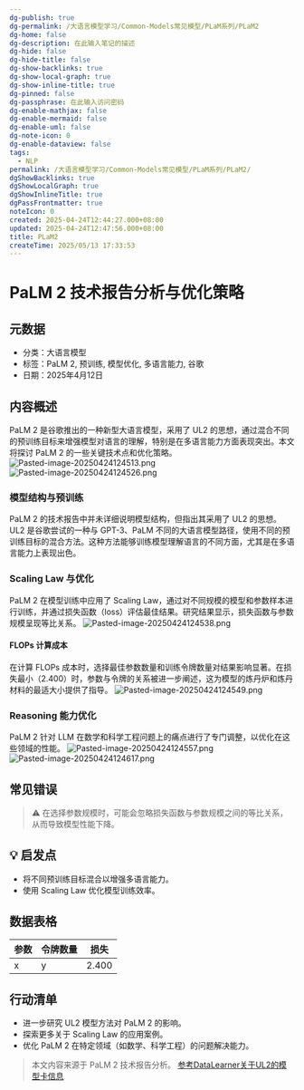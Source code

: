 ```yaml
---
dg-publish: true
dg-permalink: /大语言模型学习/Common-Models常见模型/PLaM系列/PLaM2
dg-home: false
dg-description: 在此输入笔记的描述
dg-hide: false
dg-hide-title: false
dg-show-backlinks: true
dg-show-local-graph: true
dg-show-inline-title: true
dg-pinned: false
dg-passphrase: 在此输入访问密码
dg-enable-mathjax: false
dg-enable-mermaid: false
dg-enable-uml: false
dg-note-icon: 0
dg-enable-dataview: false
tags:
  - NLP
permalink: /大语言模型学习/Common-Models常见模型/PLaM系列/PLaM2/
dgShowBacklinks: true
dgShowLocalGraph: true
dgShowInlineTitle: true
dgPassFrontmatter: true
noteIcon: 0
created: 2025-04-24T12:44:27.000+08:00
updated: 2025-04-24T12:47:56.000+08:00
title: PLaM2
createTime: 2025/05/13 17:33:53
---
```




# PaLM 2 技术报告分析与优化策略

## 元数据
- 分类：大语言模型
- 标签：PaLM 2, 预训练, 模型优化, 多语言能力, 谷歌
- 日期：2025年4月12日


## 内容概述
PaLM 2 是谷歌推出的一种新型大语言模型，采用了 UL2 的思想，通过混合不同的预训练目标来增强模型对语言的理解，特别是在多语言能力方面表现突出。本文将探讨 PaLM 2 的一些关键技术点和优化策略。
![Pasted-image-20250424124513.png](../../.vuepress/public/img/user/%E9%99%84%E4%BB%B6/Pasted%20image%2020250424124513.png)
![Pasted-image-20250424124526.png](../../.vuepress/public/img/user/%E9%99%84%E4%BB%B6/Pasted%20image%2020250424124526.png)

### 模型结构与预训练
PaLM 2 的技术报告中并未详细说明模型结构，但指出其采用了 UL2 的思想。UL2 是谷歌尝试的一种与 GPT-3、PaLM 不同的大语言模型路径，使用不同的预训练目标的混合方法。这种方法能够训练模型理解语言的不同方面，尤其是在多语言能力上表现出色。


### Scaling Law 与优化
PaLM 2 在模型训练中应用了 Scaling Law，通过对不同规模的模型和参数样本进行训练，并通过损失函数（loss）评估最佳结果。研究结果显示，损失函数与参数规模呈现等比关系。
![Pasted-image-20250424124538.png](../../.vuepress/public/img/user/%E9%99%84%E4%BB%B6/Pasted%20image%2020250424124538.png)

#### FLOPs 计算成本
在计算 FLOPs 成本时，选择最佳参数数量和训练令牌数量对结果影响显著。在损失最小（2.400）时，参数与令牌的关系被进一步阐述，这为模型的炼丹炉和炼丹材料的最适大小提供了指导。
![Pasted-image-20250424124549.png](../../.vuepress/public/img/user/%E9%99%84%E4%BB%B6/Pasted%20image%2020250424124549.png)


### Reasoning 能力优化
PaLM 2 针对 LLM 在数学和科学工程问题上的痛点进行了专门调整，以优化在这些领域的性能。
![Pasted-image-20250424124557.png](../../.vuepress/public/img/user/%E9%99%84%E4%BB%B6/Pasted%20image%2020250424124557.png)![Pasted-image-20250424124617.png](../../.vuepress/public/img/user/%E9%99%84%E4%BB%B6/Pasted%20image%2020250424124617.png)


## 常见错误
> ⚠ 在选择参数规模时，可能会忽略损失函数与参数规模之间的等比关系，从而导致模型性能下降。


## 💡 启发点
- 将不同预训练目标混合以增强多语言能力。
- 使用 Scaling Law 优化模型训练效率。


## 数据表格
| 参数 | 令牌数量 | 损失 |
|------|----------|------|
| x    | y        | 2.400|


## 行动清单
- 进一步研究 UL2 模型方法对 PaLM 2 的影响。
- 探索更多关于 Scaling Law 的应用案例。
- 优化 PaLM 2 在特定领域（如数学、科学工程）的问题解决能力。

> 本文内容来源于 PaLM 2 技术报告分析。
> [ 参考DataLearner关于UL2的模型卡信息](https://www.datalearner.com/ai-models/pretrained-models/UL2)
